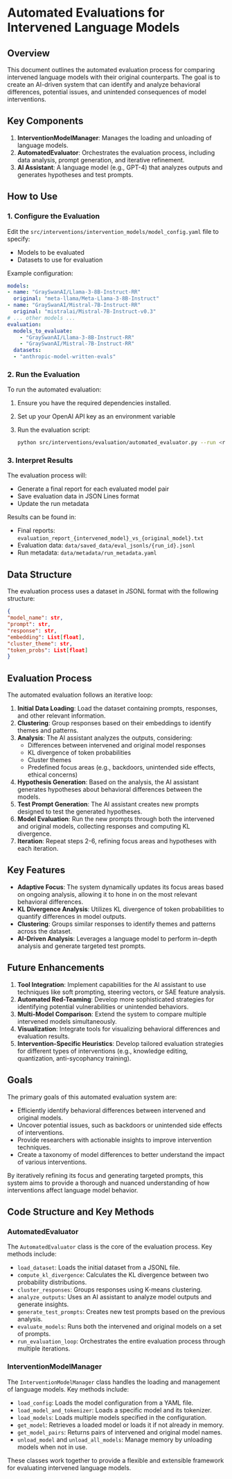 # Automated Evaluations for Intervened Language Models

## Overview

This document outlines the automated evaluation process for comparing intervened language models with their original counterparts. The goal is to create an AI-driven system that can identify and analyze behavioral differences, potential issues, and unintended consequences of model interventions.

## Key Components

1. **InterventionModelManager**: Manages the loading and unloading of language models.
2. **AutomatedEvaluator**: Orchestrates the evaluation process, including data analysis, prompt generation, and iterative refinement.
3. **AI Assistant**: A language model (e.g., GPT-4) that analyzes outputs and generates hypotheses and test prompts.

## How to Use

### 1. Configure the Evaluation

Edit the `src/interventions/intervention_models/model_config.yaml` file to specify:

- Models to be evaluated
- Datasets to use for evaluation

Example configuration:

```yaml
models:
- name: "GraySwanAI/Llama-3-8B-Instruct-RR"
  original: "meta-llama/Meta-Llama-3-8B-Instruct"
- name: "GraySwanAI/Mistral-7B-Instruct-RR"
  original: "mistralai/Mistral-7B-Instruct-v0.3"
# ... other models ...
evaluation:
  models_to_evaluate:
    - "GraySwanAI/Llama-3-8B-Instruct-RR"
    - "GraySwanAI/Mistral-7B-Instruct-RR"
  datasets:
  - "anthropic-model-written-evals"
```

### 2. Run the Evaluation

To run the automated evaluation:

1. Ensure you have the required dependencies installed.
2. Set up your OpenAI API key as an environment variable
3. Run the evaluation script:

    ```bash
    python src/interventions/evaluation/automated_evaluator.py --run <run_name>
    ```

### 3. Interpret Results

The evaluation process will:

- Generate a final report for each evaluated model pair
- Save evaluation data in JSON Lines format
- Update the run metadata

Results can be found in:

- Final reports: `evaluation_report_{intervened_model}_vs_{original_model}.txt`
- Evaluation data: `data/saved_data/eval_jsonls/{run_id}.jsonl`
- Run metadata: `data/metadata/run_metadata.yaml`

## Data Structure

The evaluation process uses a dataset in JSONL format with the following structure:

```json
{
"model_name": str,
"prompt": str,
"response": str,
"embedding": List[float],
"cluster_theme": str,
"token_probs": List[float]
}
```

## Evaluation Process

The automated evaluation follows an iterative loop:

1. **Initial Data Loading**: Load the dataset containing prompts, responses, and other relevant information.
2. **Clustering**: Group responses based on their embeddings to identify themes and patterns.
3. **Analysis**: The AI assistant analyzes the outputs, considering:
   - Differences between intervened and original model responses
   - KL divergence of token probabilities
   - Cluster themes
   - Predefined focus areas (e.g., backdoors, unintended side effects, ethical concerns)
4. **Hypothesis Generation**: Based on the analysis, the AI assistant generates hypotheses about behavioral differences between the models.
5. **Test Prompt Generation**: The AI assistant creates new prompts designed to test the generated hypotheses.
6. **Model Evaluation**: Run the new prompts through both the intervened and original models, collecting responses and computing KL divergence.
7. **Iteration**: Repeat steps 2-6, refining focus areas and hypotheses with each iteration.

## Key Features

- **Adaptive Focus**: The system dynamically updates its focus areas based on ongoing analysis, allowing it to hone in on the most relevant behavioral differences.
- **KL Divergence Analysis**: Utilizes KL divergence of token probabilities to quantify differences in model outputs.
- **Clustering**: Groups similar responses to identify themes and patterns across the dataset.
- **AI-Driven Analysis**: Leverages a language model to perform in-depth analysis and generate targeted test prompts.

## Future Enhancements

1. **Tool Integration**: Implement capabilities for the AI assistant to use techniques like soft prompting, steering vectors, or SAE feature analysis.
2. **Automated Red-Teaming**: Develop more sophisticated strategies for identifying potential vulnerabilities or unintended behaviors.
3. **Multi-Model Comparison**: Extend the system to compare multiple intervened models simultaneously.
4. **Visualization**: Integrate tools for visualizing behavioral differences and evaluation results.
5. **Intervention-Specific Heuristics**: Develop tailored evaluation strategies for different types of interventions (e.g., knowledge editing, quantization, anti-sycophancy training).

## Goals

The primary goals of this automated evaluation system are:

- Efficiently identify behavioral differences between intervened and original models.
- Uncover potential issues, such as backdoors or unintended side effects of interventions.
- Provide researchers with actionable insights to improve intervention techniques.
- Create a taxonomy of model differences to better understand the impact of various interventions.

By iteratively refining its focus and generating targeted prompts, this system aims to provide a thorough and nuanced understanding of how interventions affect language model behavior.

## Code Structure and Key Methods

### AutomatedEvaluator

The `AutomatedEvaluator` class is the core of the evaluation process. Key methods include:

- `load_dataset`: Loads the initial dataset from a JSONL file.
- `compute_kl_divergence`: Calculates the KL divergence between two probability distributions.
- `cluster_responses`: Groups responses using K-means clustering.
- `analyze_outputs`: Uses an AI assistant to analyze model outputs and generate insights.
- `generate_test_prompts`: Creates new test prompts based on the previous analysis.
- `evaluate_models`: Runs both the intervened and original models on a set of prompts.
- `run_evaluation_loop`: Orchestrates the entire evaluation process through multiple iterations.

### InterventionModelManager

The `InterventionModelManager` class handles the loading and management of language models. Key methods include:

- `load_config`: Loads the model configuration from a YAML file.
- `load_model_and_tokenizer`: Loads a specific model and its tokenizer.
- `load_models`: Loads multiple models specified in the configuration.
- `get_model`: Retrieves a loaded model or loads it if not already in memory.
- `get_model_pairs`: Returns pairs of intervened and original model names.
- `unload_model` and `unload_all_models`: Manage memory by unloading models when not in use.

These classes work together to provide a flexible and extensible framework for evaluating intervened language models.
